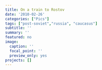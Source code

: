 ```yaml
---
title: On a train to Rostov
date: '2010-02-26'
categories: ["Pics"]
tags: ["post-soviet","russia", "caucasus"]
subtitle: ''
summary: ''
featured: no
image:
  caption: ''
  focal_point: ''
  preview_only: yes
projects: []
---
```

